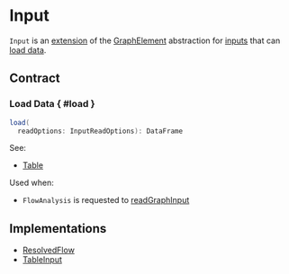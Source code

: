 # Input

`Input` is an [extension](#contract) of the [GraphElement](GraphElement.md) abstraction for [inputs](#implementations) that can [load data](#load).

## Contract

### Load Data { #load }

```scala
load(
  readOptions: InputReadOptions): DataFrame
```

See:

* [Table](Table.md#load)

Used when:

* `FlowAnalysis` is requested to [readGraphInput](FlowAnalysis.md#readGraphInput)

## Implementations

* [ResolvedFlow](ResolvedFlow.md)
* [TableInput](TableInput.md)
